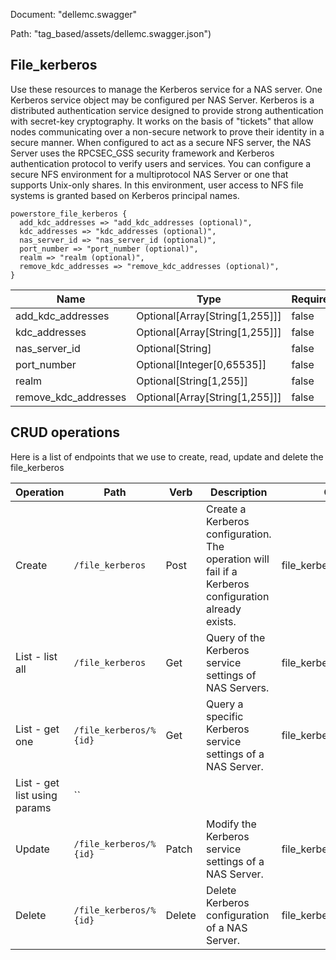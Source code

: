 Document: "dellemc.swagger"


Path: "tag_based/assets/dellemc.swagger.json")

## File_kerberos

Use these resources to manage the Kerberos service for a NAS server. One Kerberos service object may be configured per NAS Server. Kerberos is a distributed authentication service designed to provide strong authentication with secret-key cryptography. It works on the basis of "tickets" that allow nodes communicating over a non-secure network to prove their identity in a secure manner. When configured to act as a secure NFS server, the NAS Server uses the RPCSEC_GSS security framework and Kerberos authentication protocol to verify users and services. You can configure a secure NFS environment for a multiprotocol NAS Server or one that supports Unix-only shares. In this environment, user access to NFS file systems is granted based on Kerberos principal names.

```puppet
powerstore_file_kerberos {
  add_kdc_addresses => "add_kdc_addresses (optional)",
  kdc_addresses => "kdc_addresses (optional)",
  nas_server_id => "nas_server_id (optional)",
  port_number => "port_number (optional)",
  realm => "realm (optional)",
  remove_kdc_addresses => "remove_kdc_addresses (optional)",
}
```

| Name        | Type           | Required       |
| ------------- | ------------- | ------------- |
|add_kdc_addresses | Optional[Array[String[1,255]]] | false |
|kdc_addresses | Optional[Array[String[1,255]]] | false |
|nas_server_id | Optional[String] | false |
|port_number | Optional[Integer[0,65535]] | false |
|realm | Optional[String[1,255]] | false |
|remove_kdc_addresses | Optional[Array[String[1,255]]] | false |



## CRUD operations

Here is a list of endpoints that we use to create, read, update and delete the file_kerberos

| Operation | Path | Verb | Description | OperationID |
| ------------- | ------------- | ------------- | ------------- | ------------- |
|Create|`/file_kerberos`|Post|Create a Kerberos configuration. The operation will fail if a Kerberos configuration already exists.|file_kerberos_create|
|List - list all|`/file_kerberos`|Get|Query of the Kerberos service settings of NAS Servers.|file_kerberos_collection_query|
|List - get one|`/file_kerberos/%{id}`|Get|Query a specific Kerberos service settings of a NAS Server.|file_kerberos_instance_query|
|List - get list using params|``||||
|Update|`/file_kerberos/%{id}`|Patch|Modify the Kerberos service settings of a NAS Server.|file_kerberos_modify|
|Delete|`/file_kerberos/%{id}`|Delete|Delete Kerberos configuration of a NAS Server.|file_kerberos_delete|
